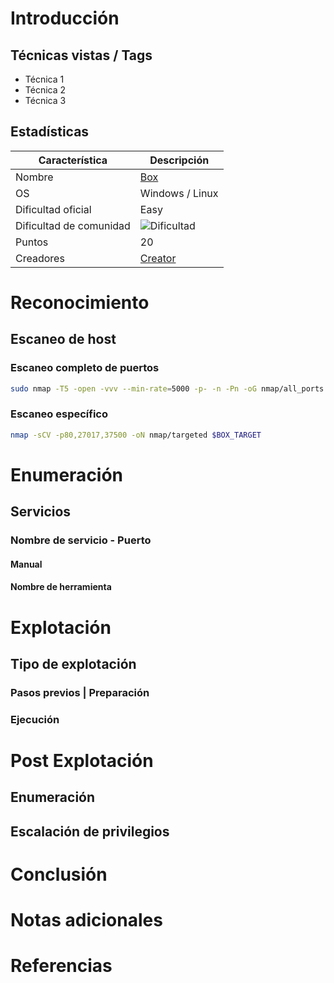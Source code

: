 # Introducción

## Técnicas vistas / Tags

- Técnica 1
- Técnica 2
- Técnica 3

## Estadísticas

| Característica | Descripción |
|---|---|
| Nombre | [Box]() |
| OS | Windows / Linux |
| Dificultad oficial | Easy |
| Dificultad de comunidad | ![Dificultad]() |
| Puntos | 20 |
| Creadores | [Creator]() |

# Reconocimiento

## Escaneo de host

### Escaneo completo de puertos

```bash
sudo nmap -T5 -open -vvv --min-rate=5000 -p- -n -Pn -oG nmap/all_ports $BOX_TARGET

```

### Escaneo específico

```bash
nmap -sCV -p80,27017,37500 -oN nmap/targeted $BOX_TARGET

```

# Enumeración

## Servicios

### Nombre de servicio - Puerto

#### Manual



#### Nombre de herramienta



# Explotación

## Tipo de explotación

### Pasos previos | Preparación



### Ejecución



# Post Explotación

## Enumeración



## Escalación de privilegios


# Conclusión


# Notas adicionales


# Referencias


